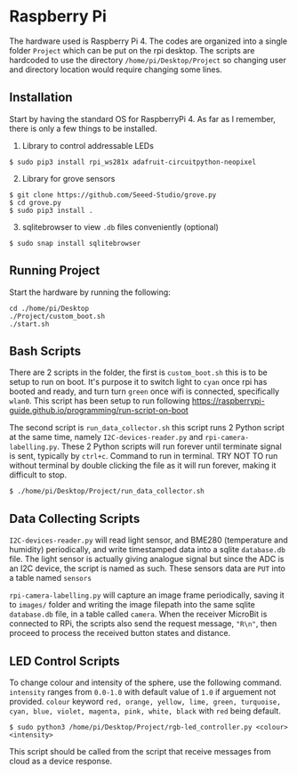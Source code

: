 # Raspberry Pi

The hardware used is Raspberry Pi 4. The codes are organized into a single folder `Project` which can be put on the rpi desktop. The scripts are hardcoded to use the directory `/home/pi/Desktop/Project` so changing user and directory location would require changing some lines.

## Installation

Start by having the standard OS for RaspberryPi 4. As far as I remember, there is only a few things to be installed.

1. Library to control addressable LEDs

```
$ sudo pip3 install rpi_ws281x adafruit-circuitpython-neopixel
```

2. Library for grove sensors

```
$ git clone https://github.com/Seeed-Studio/grove.py
$ cd grove.py
$ sudo pip3 install .
```

3. sqlitebrowser to view `.db` files conveniently (optional)

```
$ sudo snap install sqlitebrowser
```

## Running Project

Start the hardware by running the following:

```
cd ./home/pi/Desktop
./Project/custom_boot.sh
./start.sh
```

## Bash Scripts

There are 2 scripts in the folder, the first is `custom_boot.sh` this is to be setup to run on boot. It's purpose it to switch light to `cyan` once rpi has booted and ready, and turn turn `green` once wifi is connected, specifically `wlan0`. This script has been setup to run following https://raspberrypi-guide.github.io/programming/run-script-on-boot

The second script is `run_data_collector.sh` this script runs 2 Python script at the same time, namely `I2C-devices-reader.py` and `rpi-camera-labelling.py`. These 2 Python scripts will run forever until terminate signal is sent, typically by `ctrl+c`. Command to run in terminal. TRY NOT TO run without terminal by double clicking the file as it will run forever, making it difficult to stop.

```
$ ./home/pi/Desktop/Project/run_data_collector.sh
```

## Data Collecting Scripts

`I2C-devices-reader.py` will read light sensor, and BME280 (temperature and humidity) periodically, and write timestamped data into a sqlite `database.db` file. The light sensor is actually giving analogue signal but since the ADC is an I2C device, the script is named as such. These sensors data are `PUT` into a table named `sensors`

`rpi-camera-labelling.py` will capture an image frame periodically, saving it to `images/` folder and writing the image filepath into the same sqlite `database.db` file, in a table called `camera`. When the receiver MicroBit is connected to RPi, the scripts also send the request message, `"R\n"`, then proceed to process the received button states and distance.

## LED Control Scripts

To change colour and intensity of the sphere, use the following command. `intensity` ranges from `0.0-1.0` with default value of `1.0` if arguement not provided. `colour` keyword `red, orange, yellow, lime, green, turquoise, cyan, blue, violet, magenta, pink, white, black` with `red` being default.

```
$ sudo python3 /home/pi/Desktop/Project/rgb-led_controller.py <colour> <intensity>
```

This script should be called from the script that receive messages from cloud as a device response.
